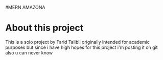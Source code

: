#MERN AMAZONA

# About this project

This is a solo project by Farid Talibli originally intended for academic purposes but since i have high hopes for this project i'm posting it on git also u can never know
